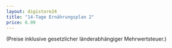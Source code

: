 ```yaml
---
layout: digistore24
title: "14-Tage Ernährungsplan 2"
price: 6.99
---
```

(Preise inklusive gesetzlicher l&#xE4;nderabh&#xE4;ngiger Mehrwertsteuer.)